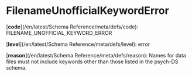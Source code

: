 # FilenameUnofficialKeywordError

[**code**](/en/latest/Schema Reference/meta/defs/code): FILENAME_UNOFFICIAL_KEYWORD_ERROR

[**level**](/en/latest/Schema Reference/meta/defs/level): error

[**reason**](/en/latest/Schema Reference/meta/defs/reason): Names for data files must not include keywords other than those listed in the psych-DS schema.